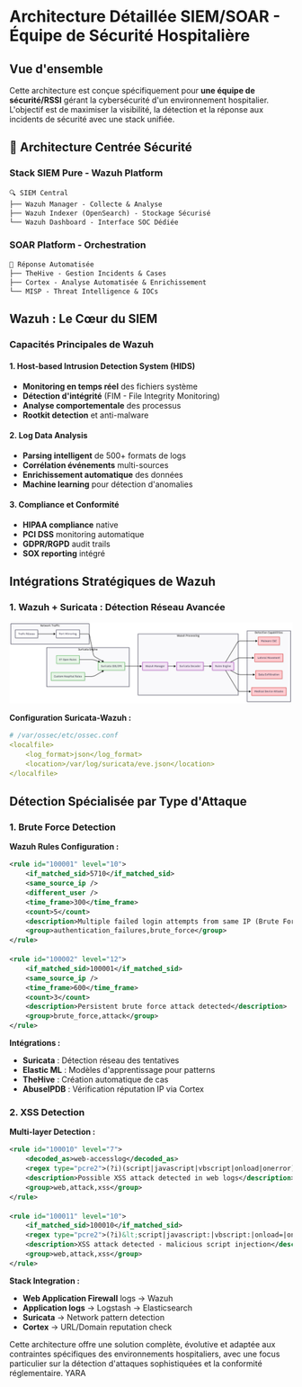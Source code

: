 # Architecture Détaillée SIEM/SOAR - Équipe de Sécurité Hospitalière

## Vue d'ensemble

Cette architecture est conçue spécifiquement pour **une équipe de sécurité/RSSI** gérant la cybersécurité d'un environnement hospitalier. L'objectif est de maximiser la visibilité, la détection et la réponse aux incidents de sécurité avec une stack unifiée.

## 🎯 **Architecture Centrée Sécurité**

### **Stack SIEM Pure - Wazuh Platform**
```
🔍 SIEM Central
├── Wazuh Manager - Collecte & Analyse
├── Wazuh Indexer (OpenSearch) - Stockage Sécurisé
└── Wazuh Dashboard - Interface SOC Dédiée
```

### **SOAR Platform - Orchestration**
```
🤖 Réponse Automatisée
├── TheHive - Gestion Incidents & Cases
├── Cortex - Analyse Automatisée & Enrichissement
└── MISP - Threat Intelligence & IOCs
```

## Wazuh : Le Cœur du SIEM

### Capacités Principales de Wazuh

#### 1. Host-based Intrusion Detection System (HIDS)
- **Monitoring en temps réel** des fichiers système
- **Détection d'intégrité** (FIM - File Integrity Monitoring)
- **Analyse comportementale** des processus
- **Rootkit detection** et anti-malware

#### 2. Log Data Analysis
- **Parsing intelligent** de 500+ formats de logs
- **Corrélation événements** multi-sources
- **Enrichissement automatique** des données
- **Machine learning** pour détection d'anomalies

#### 3. Compliance et Conformité
- **HIPAA compliance** native
- **PCI DSS** monitoring automatique
- **GDPR/RGPD** audit trails
- **SOX reporting** intégré

## Intégrations Stratégiques de Wazuh

### 1. Wazuh + Suricata : Détection Réseau Avancée


![Network Security Flow](network_security_flow.png)


**Configuration Suricata-Wazuh :**
```yaml
# /var/ossec/etc/ossec.conf
<localfile>
    <log_format>json</log_format>
    <location>/var/log/suricata/eve.json</location>
</localfile>

```

## Détection Spécialisée par Type d'Attaque

### 1. Brute Force Detection

**Wazuh Rules Configuration :**
```xml
<rule id="100001" level="10">
    <if_matched_sid>5710</if_matched_sid>
    <same_source_ip />
    <different_user />
    <time_frame>300</time_frame>
    <count>5</count>
    <description>Multiple failed login attempts from same IP (Brute Force)</description>
    <group>authentication_failures,brute_force</group>
</rule>

<rule id="100002" level="12">
    <if_matched_sid>100001</if_matched_sid>
    <same_source_ip />
    <time_frame>600</time_frame>
    <count>3</count>
    <description>Persistent brute force attack detected</description>
    <group>brute_force,attack</group>
</rule>
```

**Intégrations :**
- **Suricata** : Détection réseau des tentatives
- **Elastic ML** : Modèles d'apprentissage pour patterns
- **TheHive** : Création automatique de cas
- **AbuseIPDB** : Vérification réputation IP via Cortex

### 2. XSS Detection

**Multi-layer Detection :**
```xml
<rule id="100010" level="7">
    <decoded_as>web-accesslog</decoded_as>
    <regex type="pcre2">(?i)(script|javascript|vbscript|onload|onerror)</regex>
    <description>Possible XSS attack detected in web logs</description>
    <group>web,attack,xss</group>
</rule>

<rule id="100011" level="10">
    <if_matched_sid>100010</if_matched_sid>
    <regex type="pcre2">(?i)&lt;script|javascript:|vbscript:|onload=|onerror=</regex>
    <description>XSS attack detected - malicious script injection</description>
    <group>web,attack,xss</group>
</rule>
```

**Stack Integration :**
- **Web Application Firewall** logs → Wazuh
- **Application logs** → Logstash → Elasticsearch
- **Suricata** → Network pattern detection
- **Cortex** → URL/Domain reputation check




Cette architecture offre une solution complète, évolutive et adaptée aux contraintes spécifiques des environnements hospitaliers, avec une focus particulier sur la détection d'attaques sophistiquées et la conformité réglementaire.
YARA